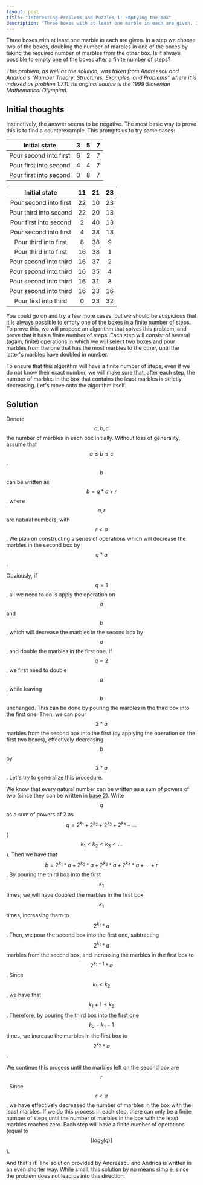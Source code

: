 ```yaml
---
layout: post
title: "Interesting Problems and Puzzles 1: Emptying the box"
description: "Three boxes with at least one marble in each are given. In a step we choose two of the boxes, doubling the number of marbles in one of the boxes by taking the required number of marbles from the other box. Is it always possible to empty one of the boxes after a finite number of steps?"
---
```


Three boxes with at least one marble in each are given. In a step we choose two of the boxes, doubling the number of marbles in one of the boxes by taking the required number of marbles from the other box. Is it always possible to empty one of the boxes after a finite number of steps?

*This problem, as well as the solution, was taken from Andreescu and Andrica's "Number Theory: Structures, Examples, and Problems" where it is indexed as problem 1.7.11. Its original source is the 1999 Slovenian Mathematical Olympiad.*


## Initial thoughts


Instinctively, the answer seems to be negative. The most basic way to prove this is to find a counterexample. This prompts us to try some cases:


|Initial state         |3    |5    |7    |
|:--------------------:|:---:|:---:|:---:|
|Pour second into first|6    |2    |7    |
|Pour first into second|4    |4    |7    |
|Pour first into second|0    |8    |7    |

|Initial state         |11   |21   |23   |
|:--------------------:|:---:|:---:|:---:|
|Pour second into first|22   |10   |23   |
|Pour third into second|22   |20   |13   |
|Pour first into second|2    |40   |13   |
|Pour second into first|4    |38   |13   |
|Pour third into first |8    |38   |9    |
|Pour third into first |16   |38   |1    |
|Pour second into third|16   |37   |2    |
|Pour second into third|16   |35   |4    |
|Pour second into third|16   |31   |8    |
|Pour second into third|16   |23   |16   |
|Pour first into third |0    |23   |32   | 


You could go on and try a few more cases, but we should be suspicious that it is always possible to empty one of the boxes in a finite number of steps. To prove this, we will propose an algorithm that solves this problem, and prove that it has a finite number of steps. Each step will consist of several (again, finite) operations in which we will select two boxes and pour marbles from the one that has the most marbles to the other, until the latter's marbles have doubled in number.


To ensure that this algorithm will have a finite number of steps, even if we do not know their exact number, we will make sure that, after each step, the number of marbles in the box that contains the least marbles is strictly decreasing. Let's move onto the algorithm itself.


## Solution

Denote $$a, b, c$$ the number of marbles in each box initially. Without loss of generality, assume that $$a \leq b \leq c$$. $$b$$ can be written as $$b=q*a+r$$, where $$q, r$$ are natural numbers, with $$r<a$$. We plan on constructing a series of operations which will decrease the marbles in the second box by $$q*a$$.

Obviously, if $$q=1$$, all we need to do is apply the operation on $$a$$ and $$b$$, which will decrease the marbles in the second box by $$a$$, and double the marbles in the first one. If $$q=2$$, we first need to double $$a$$, while leaving $$b$$ unchanged. This can be done by pouring the marbles in the third box into the first one. Then, we can pour $$2*a$$ marbles from the second box into the first (by applying the operation on the first two boxes), effectively decreasing $$b$$ by $$2*a$$. Let's try to generalize this procedure.

We know that every natural number can be written as a sum of powers of two (since they can be written in [base 2](https://en.wikipedia.org/wiki/Binary_number)). Write $$q$$ as a sum of powers of 2 as $$q=2^{k_1} + 2^{k_2} + 2^{k_3} + 2^{k_4} + \ldots$$ ($$k_1 < k_2 < k_3 < \ldots$$). Then we have that $$b=2^{k_1}*a + 2^{k_2}*a + 2^{k_3}*a + 2^{k_4}*a + \ldots + r$$. By pouring the third box into the first $$k_1$$ times, we will have doubled the marbles in the first box $$k_1$$ times, increasing them to $$2^{k_1}*a$$. Then, we pour the second box into the first one, subtracting $$2^{k_1}*a$$ marbles from the second box, and increasing the marbles in the first box to $$2^{k_1+1}*a$$. Since $$k_1<k_2$$, we have that $$k_1+1 \leq k_2$$. Therefore, by pouring the third box into the first one $$k_2-k_1-1$$ times, we increase the marbles in the first box to $$2^{k_2}*a$$.

We continue this process until the marbles left on the second box are $$r$$. Since $$r < a$$, we have effectively decreased the number of marbles in the box with the least marbles. If we do this process in each step, there can only be a finite number of steps until the number of marbles in the box with the least marbles reaches zero. Each step will have a finite number of operations (equal to $$\lceil log_2(q) \rceil$$).


And that's it! The solution provided by Andreescu and Andrica is written in an even shorter way. While small, this solution by no means simple, since the problem does not lead us into this direction.
